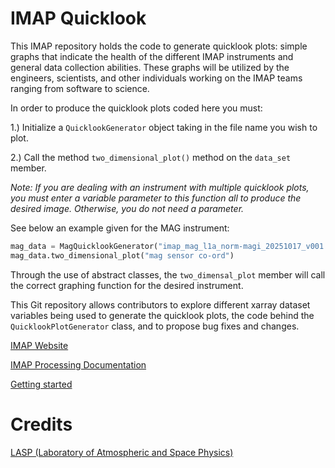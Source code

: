 # IMAP Quicklook

This IMAP repository holds the code to generate quicklook plots: simple graphs that indicate the health of the different
IMAP instruments and general data collection abilities. These graphs will be utilized by the engineers, scientists, and
other individuals working on the IMAP teams ranging from software to science.

In order to produce the quicklook plots coded here you must:

1.) Initialize a `QuicklookGenerator` object taking in the file name you wish to plot.

2.) Call the method `two_dimensional_plot()` method on the `data_set` member.

*Note: If you are dealing with an instrument with multiple quicklook plots, you must enter a variable parameter to this function all to produce the desired image. Otherwise, you do not need a parameter.*

See below an example given for the MAG instrument:

```python
mag_data = MagQuicklookGenerator("imap_mag_l1a_norm-magi_20251017_v001.cdf")
mag_data.two_dimensional_plot("mag sensor co-ord")
```
Through the use of abstract classes, the `two_dimensal_plot` member will call the correct graphing function for the desired instrument.

This Git repository allows contributors to explore different xarray dataset variables being used to generate the
quicklook plots, the code behind the `QuicklookPlotGenerator` class, and to propose bug fixes and changes.

[IMAP Website](https://imap.princeton.edu/)

[IMAP Processing Documentation](https://imap-processing.readthedocs.io/en/latest/)

[Getting started](https://imap-processing.readthedocs.io/en/latest/development-guide/getting-started.html)

# Credits
[LASP (Laboratory of Atmospheric and Space Physics)](https://lasp.colorado.edu/)
